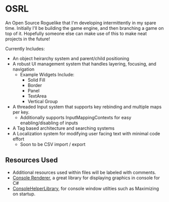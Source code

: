 # OSRL

An Open Source Roguelike that I'm developing intermittently in my spare time. Initially I'll be building the game engine, and then branching a game on top of it. Hopefully someone else can make use of this to make neat projects in the future!

Currently Includes:
- An object heirarchy system and parent/child positioning 
- A robust UI management system that handles layering, focusing, and navigation
    - Example Widgets Include:
        - Solid Fill
        - Border
        - Panel
        - TextArea
        - Vertical Group
- A threaded Input system that supports key rebinding and multiple maps per key.
    - Additionally supports InputMappingContexts for easy enabling/disabling of inputs
- A Tag based architecture and searching systems
- A Localization system for modifying user facing text with minimal code effort
    - Soon to be CSV import / export

## Resources Used

- Additional resources used within files will be labeled with comments.
- [Console Renderer](https://github.com/NinovanderMark/ConsoleRenderer), a great library for displaying graphics in console for C#
- [ConsoleHelperLibrary](https://github.com/karenpayneoregon/console-apps/blob/master/ConsoleHelperLibrary/Classes/WindowUtility.cs), for console window utilties such as Maximizing on startup.

